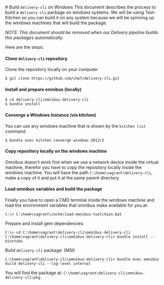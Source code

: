 # Build `delivery-cli` on Windows
This document describes the process to build a `delivery-cli` package on windows systems.
We will be using Test-Kitchen so you can build it on any system because we will be spinning
up the windows machines that will build the package.

_NOTE: This document should be removed when our Delivery pipeline builds this packages automatically._

Here are the steps:

#### Clone `delivery-cli` repository
Clone the repository locally on your computer
```
$ git clone https://github.com/chef/delivery-cli.git
```

#### Install and prepare omnibus (locally)
```
$ cd delivery-cli/omnibus-delivery-cli
$ bundle install
```

#### Converge a Windows Instance (via kitchen)
You can use any windows machine that is shown by the `kitchen list` command.
```
$ bundle exec kitchen converge windows-2012r2
```

#### Copy repository locally on the windows machine
Omnibus doesn't work fine when we use a network device inside the virtual machine,
therefor you have to copy the repository locally inside the windows machine.
You will have the path `C:\home\vagrant\delivery-cli`, make a copy of it and put it
at the same parent directory.

#### Load omnibus variables and build the package
Finally you have to open a CMD terminal inside the windows machine and load the
environment variables that omnibus make available for you at:
```
C:\> C:\home\vagrant\cache\load-omnibus-toolchain.bat
```

Prepare and install gem dependencies:
```
C:\> cd C:\home\vagrant\delivery-cli\omnibus-delivery-cli
C:\home\vagrant\delivery-cli\omnibus-delivery-cli> bundle install --binstubs
```

Build `delivery-cli` package: (MSI)
```
C:\home\vagrant\delivery-cli\omnibus-delivery-cli> bundle exec omnibus build delivery-cli --log-level internal
```

You will find the package at: `C:\home\vagrant\delivery-cli\omnibus-delivery-cli\pkg`

